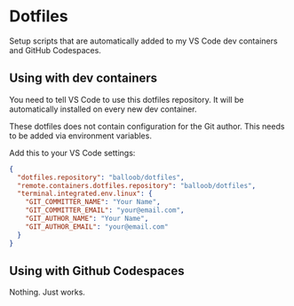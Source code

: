 # Dotfiles

Setup scripts that are automatically added to my VS Code dev containers and GitHub Codespaces.

## Using with dev containers

You need to tell VS Code to use this dotfiles repository. It will be automatically installed on every new dev container.

These dotfiles does not contain configuration for the Git author. This needs to be added via environment variables.

Add this to your VS Code settings:

```json
{
  "dotfiles.repository": "balloob/dotfiles",
  "remote.containers.dotfiles.repository": "balloob/dotfiles",
  "terminal.integrated.env.linux": {
    "GIT_COMMITTER_NAME": "Your Name",
    "GIT_COMMITTER_EMAIL": "your@email.com",
    "GIT_AUTHOR_NAME": "Your Name",
    "GIT_AUTHOR_EMAIL": "your@email.com"
  }
}
```

## Using with Github Codespaces

Nothing. Just works.
